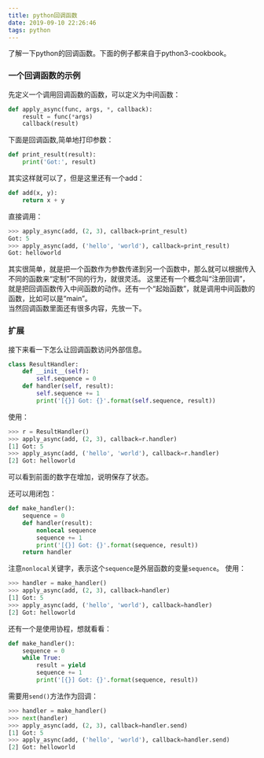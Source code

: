 ```yaml
---
title: python回调函数
date: 2019-09-10 22:26:46
tags: python
---
```


了解一下python的回调函数。下面的例子都来自于python3-cookbook。
<!--more-->
### 一个回调函数的示例
先定义一个调用回调函数的函数，可以定义为中间函数：
```python
def apply_async(func, args, *, callback):
    result = func(*args)
    callback(result)
```
下面是回调函数,简单地打印参数：
```python
def print_result(result):
    print('Got:', result)
```
其实这样就可以了，但是这里还有一个add：
```python
def add(x, y):
    return x + y
```

直接调用：
```python
>>> apply_async(add, (2, 3), callback=print_result)
Got: 5
>>> apply_async(add, ('hello', 'world'), callback=print_result)
Got: helloworld
```
其实很简单，就是把一个函数作为参数传递到另一个函数中，那么就可以根据传入不同的函数来“定制”不同的行为，就很灵活。
这里还有一个概念叫“注册回调”，就是把回调函数传入中间函数的动作。还有一个“起始函数”，就是调用中间函数的函数，比如可以是“main”。  
当然回调函数里面还有很多内容，先放一下。

### 扩展
接下来看一下怎么让回调函数访问外部信息。
```python
class ResultHandler:
    def __init__(self):
        self.sequence = 0
    def handler(self, result):
        self.sequence += 1
        print('[{}] Got: {}'.format(self.sequence, result))
```
使用：
```python
>>> r = ResultHandler()
>>> apply_async(add, (2, 3), callback=r.handler)
[1] Got: 5
>>> apply_async(add, ('hello', 'world'), callback=r.handler)
[2] Got: helloworld
```
可以看到前面的数字在增加，说明保存了状态。

还可以用闭包：
```python
def make_handler():
    sequence = 0
    def handler(result):
        nonlocal sequence
        sequence += 1
        print('[{}] Got: {}'.format(sequence, result))
    return handler
```
注意`nonlocal`关键字，表示这个`sequence`是外层函数的变量`sequence`。
使用：
```python
>>> handler = make_handler()
>>> apply_async(add, (2, 3), callback=handler)
[1] Got: 5
>>> apply_async(add, ('hello', 'world'), callback=handler)
[2] Got: helloworld
```

还有一个是使用协程，想就看看：
```python
def make_handler():
    sequence = 0
    while True:
        result = yield
        sequence += 1
        print('[{}] Got: {}'.format(sequence, result))
```
需要用`send()`方法作为回调：
```python
>>> handler = make_handler()
>>> next(handler)
>>> apply_async(add, (2, 3), callback=handler.send)
[1] Got: 5
>>> apply_async(add, ('hello', 'world'), callback=handler.send)
[2] Got: helloworld
```

